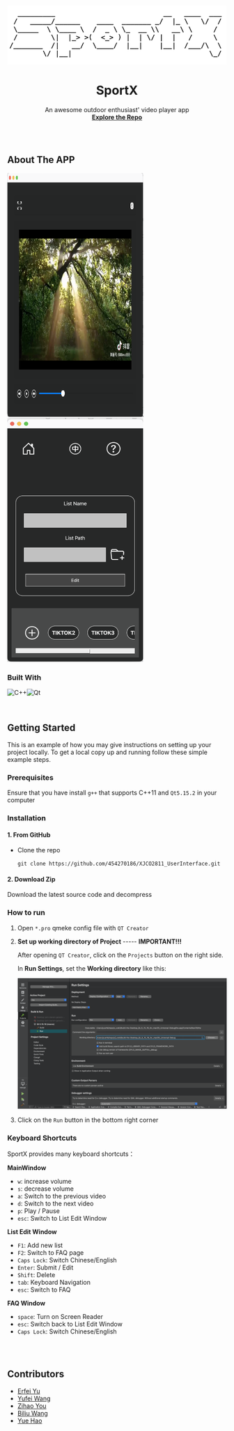 <!-- PROJECT LOGO -->
<br />

<div align="center">
  <img src="./img/logo.png" alt="Logo">
  <h1 align="center">SportX</h3>
  <p align="center">
    An awesome outdoor enthusiast' video player app
    <br />
    <a href="https://github.com/454270186/XJCO2811_UserInterface"><strong>Explore the Repo</strong></a>
    <br />
  </p>


</div>

<br/>

<br/>

<!-- ABOUT THE PROJECT -->

## About The APP

<div style="display: inline-block;">
    <img src="./img/videoplayer.png" alt="mainwindow" width="312" height="560" />
	<img src="./img/listset.png" alt="listset" width="312" height="560" />
</div>





<br/>


### Built With

![C++](https://img.shields.io/badge/c++-%2300599C.svg?style=for-the-badge&logo=c%2B%2B&logoColor=white)![Qt](https://img.shields.io/badge/Qt-%23217346.svg?style=for-the-badge&logo=Qt&logoColor=white)



<br/>

<!-- GETTING STARTED -->

## Getting Started

This is an example of how you may give instructions on setting up your project locally.
To get a local copy up and running follow these simple example steps.

### Prerequisites

Ensure that you have install `g++` that supports C++11 and `Qt5.15.2` in your computer



### Installation

#### 1. From GitHub

- Clone the repo

	```
	git clone https://github.com/454270186/XJCO2811_UserInterface.git
	```



#### 2. Download Zip

Download the latest source code and decompress



### How to run

1. Open `*.pro` qmeke config file with `QT Creator`

2. **Set up working directory of Project** ----- **IMPORTANT!!!**

   After opening `QT Creator`, click on the `Projects` button on the right side.

   In **Run Settings**,  set the **Working directory** like this:

   <img src="./img/setup.png" alt="setup" style="zoom:50%;" />

   

3. Click on the `Run` button in the bottom right corner



### Keyboard Shortcuts

SportX provides many keyboard shortcuts：

**MainWindow**

- `w`: increase volume
- `s`: decrease volume
- `a`: Switch to the previous video
- `d`: Switch to the next video
- `p`: Play / Pause
- `esc`: Switch to List Edit Window

**List Edit Window**

- `F1`: Add new list
- `F2`: Switch to FAQ page
- `Caps Lock`: Switch Chinese/English
- `Enter`: Submit / Edit
- `Shift`: Delete
- `tab`: Keyboard Navigation
- `esc`: Switch to FAQ

**FAQ Window**

- `space`: Turn on Screen Reader
- `esc`: Switch back to List Edit Window
- `Caps Lock`: Switch Chinese/English



<br/>

<br/>

<!-- CONTRIBUTING -->

## Contributors

- [Erfei Yu](https://github.com/454270186)
- [Yufei Wang](https://github.com/Deck-Wang416)
- [Zihao You](https://github.com/romanticthemeRT)
- [Biliu Wang](https://github.com/Bi666)
- [Yue Hao](https://github.com/HaoYue201587216)
